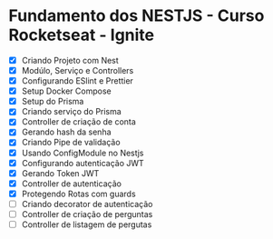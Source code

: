 # Fundamento dos NESTJS - Curso Rocketseat - Ignite

- [X] Criando Projeto com Nest
- [X] Modúlo, Serviço e Controllers
- [X] Configurando ESlint e Prettier
- [X] Setup Docker Compose
- [X] Setup do Prisma
- [X] Criando serviço do Prisma
- [X] Controller de criação de conta
- [X] Gerando hash da senha
- [X] Criando Pipe de validação
- [X] Usando ConfigModule no Nestjs
- [X] Configurando autenticação JWT
- [X] Gerando Token JWT
- [X] Controller de autenticação
- [X] Protegendo Rotas com guards
- [ ] Criando decorator de autenticação
- [ ] Controller de criação de perguntas
- [ ] Controller de listagem de pergutas
